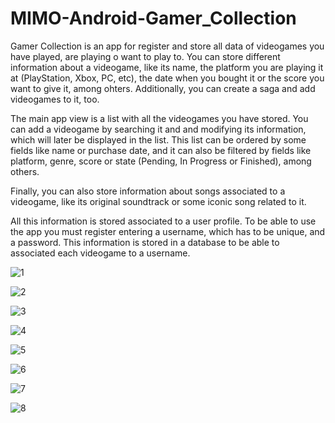 # MIMO-Android-Gamer_Collection

Gamer Collection is an app for register and store all data of videogames you have played, are playing o want to play to. You can store different information about a videogame, like its name, the platform you are playing it at (PlayStation, Xbox, PC, etc), the date when you bought it or the score you want to give it, among ohters. Additionally, you can create a saga and add videogames to it, too.

The main app view is a list with all the videogames you have stored. You can add a videogame by searching it and and modifying its information, which will later be displayed in the list. This list can be ordered by some fields like name or purchase date, and it can also be filtered by fields like platform, genre, score or state (Pending, In Progress or Finished), among others.

Finally, you can also store information about songs associated to a videogame, like its original soundtrack or some iconic song related to it.

All this information is stored associated to a user profile. To be able to use the app you must register entering a username, which has to be unique, and a password. This information is stored in a database to be able to associated each videogame to a username.

![1](https://user-images.githubusercontent.com/23210811/146773767-03b4d41b-bb4a-4da0-973e-4b8b7aa24563.jpg)

![2](https://user-images.githubusercontent.com/23210811/146773827-74ddf6be-3693-44a4-8c12-9b52a2e3ea80.jpg)

![3](https://user-images.githubusercontent.com/23210811/146773861-f789682e-bbfa-4eaa-a12c-c409d07689cc.jpg)

![4](https://user-images.githubusercontent.com/23210811/146773887-4a6bc426-5400-46bf-9cc4-15c3359d964d.jpg)

![5](https://user-images.githubusercontent.com/23210811/146773919-e2600227-295c-4900-83cb-cbf7fb41de33.jpg)

![6](https://user-images.githubusercontent.com/23210811/146773942-3daeb25d-e064-467c-b492-59936f3703b9.jpg)

![7](https://user-images.githubusercontent.com/23210811/146773965-a52c28e6-caad-4bad-8152-56afb4042b45.jpg)

![8](https://user-images.githubusercontent.com/23210811/146773989-a6695176-345e-4187-843d-380711b69502.jpg)
